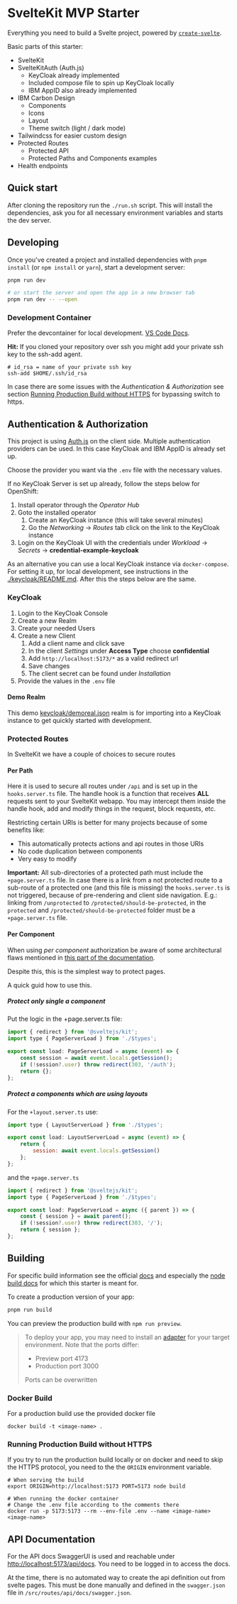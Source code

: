 # SvelteKit MVP Starter

Everything you need to build a Svelte project, powered by [`create-svelte`](https://github.com/sveltejs/kit/tree/master/packages/create-svelte).

Basic parts of this starter:

- SvelteKit
- SvelteKitAuth (Auth.js)
  - KeyCloak already implemented
  - Included compose file to spin up KeyCloak locally
  - IBM AppID also already implemented
- IBM Carbon Design
  - Components
  - Icons
  - Layout
  - Theme switch (light / dark mode)
- Tailwindcss for easier custom design
- Protected Routes
  - Protected API
  - Protected Paths and Components examples
- Health endpoints

## Quick start

After cloning the repository run the `./run.sh` script. This will install the dependencies, ask you for all necessary environment variables and starts the dev server.

## Developing

Once you've created a project and installed dependencies with `pnpm install` (or `npm install` or `yarn`), start a development server:

```bash
pnpm run dev

# or start the server and open the app in a new browser tab
pnpm run dev -- --open
```

### Development Container

Prefer the devcontainer for local development. [VS Code Docs](https://code.visualstudio.com/docs/devcontainers/containers).

**Hit:** If you cloned your repository over ssh you might add your private ssh key to the ssh-add agent.

```shell
# id_rsa = name of your private ssh key
ssh-add $HOME/.ssh/id_rsa
```

In case there are some issues with the _Authentication & Authorization_ see section [Running Production Build without HTTPS](#running-production-build-without-https) for bypassing switch to https.

## Authentication & Authorization

This project is using [Auth.js](https://authjs.dev) on the client side. Multiple authentication providers can be used. In this case KeyCloak and IBM AppID is already set up.

Choose the provider you want via the `.env` file with the necessary values.

If no KeyCloak Server is set up already, follow the steps below for OpenShift:

1. Install operator through the _Operator Hub_
2. Goto the installed operator
   1. Create an KeyCloak instance (this will take several minutes)
   2. Go the _Networking_ -> _Routes_ tab click on the link to the KeyCloak instance
3. Login on the KeyCloak UI with the credentials under _Workload_ -> _Secrets_ -> **credential-example-keycloak**

As an alternative you can use a local KeyCloak instance via `docker-compose`.
For setting it up, for local development, see instructions in the [./keycloak/README.md](./keycloak/README.md).
After this the steps below are the same.

### KeyCloak

1. Login to the KeyCloak Console
2. Create a new Realm
3. Create your needed Users
4. Create a new Client
   1. Add a client name and click save
   2. In the client _Settings_ under **Access Type** choose **confidential**
   3. Add `http://localhost:5173/*` as a valid redirect url
   4. Save changes
   5. The client secret can be found under _Installation_
5. Provide the values in the `.env` file

#### Demo Realm

This demo [keycloak/demoreal.json](./keycloak/demorealm.json) realm is for importing into a KeyCloak instance to get quickly started with development.

### Protected Routes

In SvelteKit we have a couple of choices to secure routes

#### Per Path

Here it is used to secure all routes under `/api` and is set up in the `hooks.server.ts` file.
The handle hook is a function that receives **ALL** requests sent to your SvelteKit webapp.
You may intercept them inside the handle hook, add and modify things in the request, block requests, etc.

Restricting certain URIs is better for many projects because of some benefits like:

- This automatically protects actions and api routes in those URIs
- No code duplication between components
- Very easy to modify

**Important:** All sub-directories of a protected path must include the `+page.server.ts` file. In case there is a link from a not protected route to a sub-route of a protected one (and this file is missing) the `hooks.server.ts` is not triggered, because of pre-rendering and client side navigation.
E.g.: linking from `/unprotected` to `/protected/should-be-protected`, in the `protected` and `/protected/should-be-protected` folder must be a `+page.server.ts` file.

#### Per Component

When using _per component_ authorization be aware of some architectural flaws mentioned in [this part of the documentation](https://authjs.dev/reference/sveltekit#per-component).

Despite this, this is the simplest way to protect pages.

A quick guid how to use this.

##### Protect only single a component

Put the logic in the +page.server.ts file:

```jsx
import { redirect } from '@sveltejs/kit';
import type { PageServerLoad } from './$types';

export const load: PageServerLoad = async (event) => {
	const session = await event.locals.getSession();
	if (!session?.user) throw redirect(303, '/auth');
	return {};
};
```

##### Protect a components which are using layouts

For the `+layout.server.ts` use:

```jsx
import type { LayoutServerLoad } from './$types';

export const load: LayoutServerLoad = async (event) => {
	return {
		session: await event.locals.getSession()
	};
};
```

and the `+page.server.ts`

```jsx
import { redirect } from '@sveltejs/kit';
import type { PageServerLoad } from './$types';

export const load: PageServerLoad = async ({ parent }) => {
	const { session } = await parent();
	if (!session?.user) throw redirect(303, '/');
	return { session };
};
```

## Building

For specific build information see the official [docs](https://kit.svelte.dev/docs/building-your-app) and especially the
[node build docs](https://kit.svelte.dev/docs/adapter-node) for which this starter is meant for.

To create a production version of your app:

```bash
pnpm run build
```

You can preview the production build with `npm run preview`.

> To deploy your app, you may need to install an [adapter](https://kit.svelte.dev/docs/adapters) for your target environment.
> Note that the ports differ:
>
> - Preview port 4173
> - Production port 3000
>
> Ports can be overwritten

### Docker Build

For a production build use the provided docker file

```shell
docker build -t <image-name> .
```

### Running Production Build without HTTPS

If you try to run the production build locally or on docker and need to skip the HTTPS protocol, you need to the the `ORIGIN` environment variable.

```shell
# When serving the build
export ORIGIN=http://localhost:5173 PORT=5173 node build

# When running the docker container
# Change the .env file according to the comments there
docker run -p 5173:5173 --rm --env-file .env --name <image-name> <image-name>
```

## API Documentation

For the API docs SwaggerUI is used and reachable under [http://localhost:5173/api/docs](http://localhost:5173/api/docs).
You need to be logged in to access the docs.

At the time, there is no automated way to create the api definition out from svelte pages. This must be done manually and defined in the `swagger.json` file in `/src/routes/api/docs/swagger.json`.
